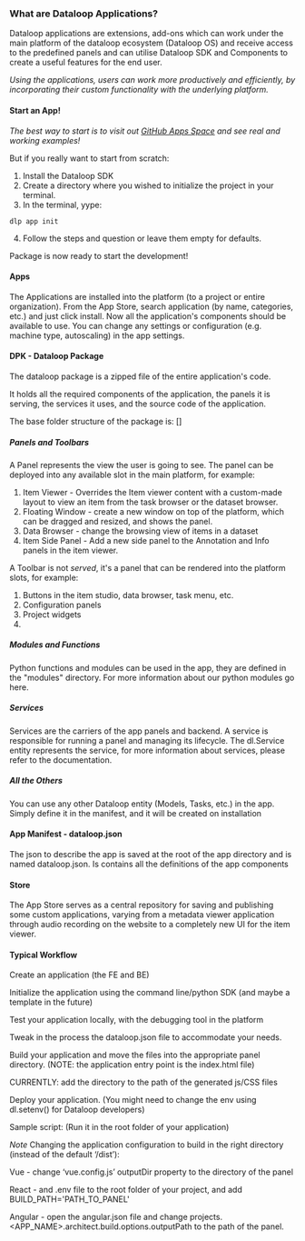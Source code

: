 ### What are Dataloop Applications?

Dataloop applications are extensions, add-ons which can work under the main platform of the dataloop ecosystem (Dataloop
OS) and receive access to the predefined panels and can utilise Dataloop SDK and Components to create a useful features for
the end user.

*Using the applications, users can work more productively and efficiently, by incorporating their custom functionality
with the underlying platform.*

#### Start an App!
*The best way to start is to visit out [GitHub Apps Space](https://github.com/dataloop-ai-apps) and see real and working examples!*

But if you really want to start from scratch:
1. Install the Dataloop SDK
2. Create a directory where you wished to initialize the project in your terminal.
3. In the terminal, yype:
```shell
dlp app init
```
4. Follow the steps and question or leave them empty for defaults.

Package is now ready to start the development!


#### Apps

The Applications are installed into the platform (to a project or entire organization).
From the App Store, search application (by name, categories, etc.) and just click install.
Now all the application's components should be available to use.
You can change any settings or configuration (e.g. machine type, autoscaling) in the app settings.

#### DPK - Dataloop Package

The dataloop package is a zipped file of the entire application's code.

It holds all the required components of the application, the panels it is serving, the services it uses, and the source
code of the application.

The base folder structure of the package is:
[]

##### Panels and Toolbars

A Panel represents the view the user is going to see.
The panel can be deployed into any available slot in the main platform, for example:

1. Item Viewer - Overrides the Item viewer content with a custom-made layout to view an item from the task browser or
   the dataset browser.
2. Floating Window - create a new window on top of the platform, which can be dragged and resized, and shows the panel.
3. Data Browser - change the browsing view of items in a dataset
4. Item Side Panel - Add a new side panel to the Annotation and Info panels in the item viewer.

A Toolbar is not *served*, it's a panel that can be rendered into the platform slots, for example:

1. Buttons in the item studio, data browser, task menu, etc.
2. Configuration panels
3. Project widgets
4.

##### Modules and Functions

Python functions and modules can be used in the app, they are defined in the "modules" directory.
For more information about our python modules go here.

##### Services

Services are the carriers of the app panels and backend.
A service is responsible for running a panel and managing its lifecycle.
The dl.Service entity represents the service, for more information about services, please refer to the documentation.

##### All the Others

You can use any other Dataloop entity (Models, Tasks, etc.) in the app.
Simply define it in the manifest, and it will be created on installation

#### App Manifest - dataloop.json

The json to describe the app is saved at the root of the app directory and is named dataloop.json.
Is contains all the definitions of the app components

#### Store

The App Store serves as a central repository for saving and publishing some custom applications,
varying from a metadata viewer application through audio recording on the website to a completely new UI for the item
viewer.

#### Typical Workflow

Create an application (the FE and BE)

Initialize the application using the command line/python SDK (and maybe a template in the future)

Test your application locally, with the debugging tool in the platform

Tweak in the process the dataloop.json file to accommodate your needs.

Build your application and move the files into the appropriate panel directory. (NOTE: the application entry point is
the index.html file)

CURRENTLY: add the directory to the path of the generated js/CSS files

Deploy your application. (You might need to change the env using dl.setenv() for Dataloop developers)

Sample script: (Run it in the root folder of your application)

*Note*
Changing the application configuration to build in the right directory (instead of the default ‘/dist’):

Vue - change ‘vue.config.js’ outputDir property to the directory of the panel

React - and .env file to the root folder of your project, and add BUILD_PATH='PATH_TO_PANEL'

Angular - open the angular.json file and change projects.<APP_NAME>.architect.build.options.outputPath to the path of
the panel.




